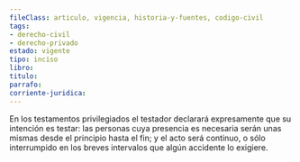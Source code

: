 ```yaml
---
fileClass: articulo, vigencia, historia-y-fuentes, codigo-civil
tags:
- derecho-civil
- derecho-privado
estado: vigente
tipo: inciso
libro:
titulo:
parrafo:
corriente-juridica:
---
```

En los testamentos privilegiados el testador declarará expresamente que su intención es testar: las personas cuya presencia es necesaria serán unas mismas desde el principio hasta el fin; y el acto será continuo, o sólo interrumpido en los breves intervalos que algún accidente lo exigiere.